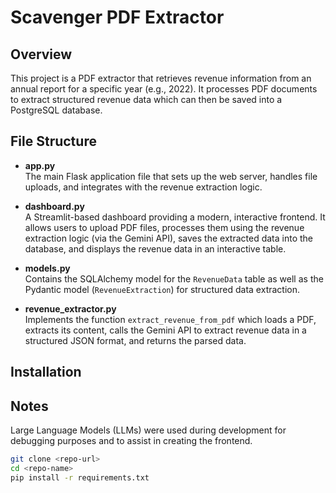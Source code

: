 # Scavenger PDF Extractor

## Overview
This project is a PDF extractor that retrieves revenue information from an annual report for a specific year (e.g., 2022). It processes PDF documents to extract structured revenue data which can then be saved into a PostgreSQL database.

## File Structure
- **app.py**  
  The main Flask application file that sets up the web server, handles file uploads, and integrates with the revenue extraction logic.

- **dashboard.py**  
  A Streamlit-based dashboard providing a modern, interactive frontend. It allows users to upload PDF files, processes them using the revenue extraction logic (via the Gemini API), saves the extracted data into the database, and displays the revenue data in an interactive table.

- **models.py**  
  Contains the SQLAlchemy model for the `RevenueData` table as well as the Pydantic model (`RevenueExtraction`) for structured data extraction.

- **revenue_extractor.py**  
  Implements the function `extract_revenue_from_pdf` which loads a PDF, extracts its content, calls the Gemini API to extract revenue data in a structured JSON format, and returns the parsed data.

## Installation


## Notes
Large Language Models (LLMs) were used during development for debugging purposes and to assist in creating the frontend.

```bash
git clone <repo-url>
cd <repo-name>
pip install -r requirements.txt


